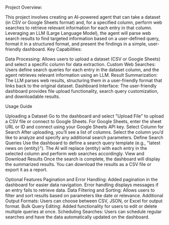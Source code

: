 Project Overview:

This project involves creating an AI-powered agent that can take a dataset (in CSV or Google Sheets format) and, for a specified column, perform web searches to retrieve relevant information for each entry in that column. Leveraging an LLM (Large Language Model), the agent will parse web search results to find targeted information based on a user-defined query, format it in a structured format, and present the findings in a simple, user-friendly dashboard.
Key Capabilities:

Data Processing: Allows users to upload a dataset (CSV or Google Sheets) and select a specific column for data extraction.
Custom Web Searches: Users define search queries for each entry in the dataset column, and the agent retrieves relevant information using an LLM.
Result Summarization: The LLM parses web results, structuring them in a user-friendly format that links back to the original dataset.
Dashboard Interface: The user-friendly dashboard provides file upload functionality, search query customization, and downloadable results.

Usage Guide

Uploading a Dataset
Go to the dashboard and select "Upload File" to upload a CSV file or connect to Google Sheets.
For Google Sheets, enter the sheet URL or ID and connect using your Google Sheets API key.
Select Column for Search
After uploading, you’ll see a list of columns. Select the column you’d like to analyze and specify any additional search parameters.
Define Search Queries
Use the dashboard to define a search query template (e.g., "latest news on {entity}").
The AI will replace {entity} with each entry in the selected column and perform web searches accordingly.
View and Download Results
Once the search is complete, the dashboard will display the summarized results.
You can download the results as a CSV file or export it as a report.

Optional Features
Pagination and Error Handling: Added pagination in the dashboard for easier data navigation. Error handling displays messages if an entry fails to retrieve data.
Data Filtering and Sorting: Allows users to filter and sort results based on parameters like date or relevance.
Additional Output Formats: Users can choose between CSV, JSON, or Excel for output format.
Bulk Query Editing: Added functionality for users to edit or delete multiple queries at once.
Scheduling Searches: Users can schedule regular searches and have the data automatically updated on the dashboard.

